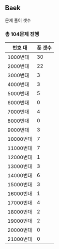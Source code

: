 ## Baek

문제 풀이 갯수

### 총 104문제 진행

번호 대 | 푼 갯수
--------- | -------
1000번대 | 30
2000번대 | 22
3000번대 | 3
4000번대 | 3
5000번대 | 5
6000번대 | 0
7000번대 | 4
8000번대 | 0
9000번대 | 3
10000번대 | 7
11000번대 | 7
12000번대 | 1
13000번대 | 3
14000번대 | 6
15000번대 | 3
16000번대 | 1
17000번대 | 4
18000번대 | 2
19000번대 | 2
20000번대 | 0
21000번대 | 0
